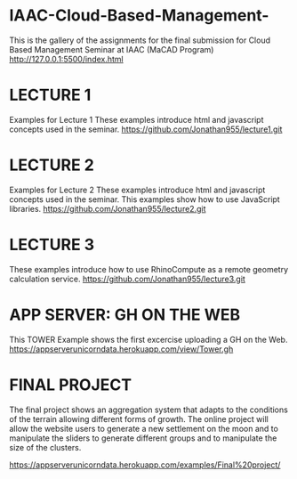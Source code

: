 # IAAC-Cloud-Based-Management-
This is the gallery of the assignments for the final submission for Cloud Based Management Seminar at IAAC (MaCAD Program)
http://127.0.0.1:5500/index.html



# LECTURE 1

Examples for Lecture 1
These examples introduce html and javascript concepts used in the seminar.
https://github.com/Jonathan955/lecture1.git



# LECTURE 2

Examples for Lecture 2
These examples introduce html and javascript concepts used in the seminar. This examples show how to use JavaScript libraries.
https://github.com/Jonathan955/lecture2.git



# LECTURE 3
These examples introduce how to use RhinoCompute as a remote geometry calculation service.
https://github.com/Jonathan955/lecture3.git


# APP SERVER: GH ON THE WEB

This TOWER Example shows the first excercise uploading a GH on the Web.  
https://appserverunicorndata.herokuapp.com/view/Tower.gh


# FINAL PROJECT

The final project shows an aggregation system that adapts to the conditions of the terrain allowing different forms of growth.
The online project will allow the website users to generate a new settlement on the moon and to manipulate the sliders to generate different groups and to manipulate the size of the clusters.

https://appserverunicorndata.herokuapp.com/examples/Final%20project/








